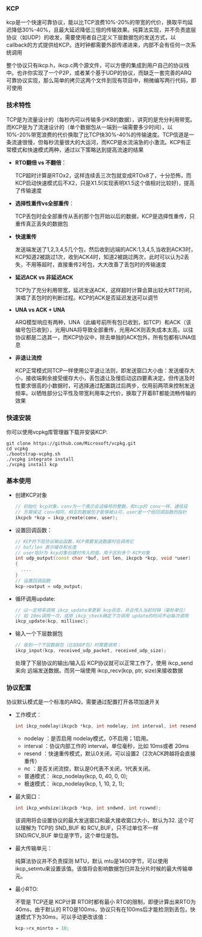 ### KCP

kcp是一个快速可靠协议，能以比TCP浪费10%-20%的带宽的代价，换取平均延迟降低30%-40%，且最大延迟降低三倍的传输效果。纯算法实现，并不负责底层协议（如UDP）的收发，需要使用者自己定义下层数据包的发送方式，以callback的方式提供给KCP。连时钟都需要外部传递进来，内部不会有任何一次系统调用

整个协议只有ikcp.h，ikcp.c两个源文件，可以方便的集成到用户自己的协议栈中。也许你实现了一个P2P，或者某个基于UDP的协议，而缺乏一套完善的ARQ可靠协议实现，那么简单的拷贝这两个文件到现有项目中，稍微编写两行代码，即可使用  


### 技术特性

TCP是为流量设计的（每秒内可以传输多少KB的数据），讲究的是充分利用带宽。而KCP是为了流速设计的（单个数据包从一端到一端需要多少时间），以10%-20%带宽浪费的代价换取了比TCP快30%-40%的传输速度。TCP信道是一条流速很慢，但每秒流量很大的大运河，而KCP是水流湍急的小激流。KCP有正常模式和快速模式两种，通过以下策略达到提高流速的结果

* **RTO翻倍 vs 不翻倍**：

  TCP超时计算是RTOx2，这样连续丢三次包就变成RTOx8了，十分恐怖，而KCP启动快速模式后不X2，只是X1.5(实现表明X1.5这个值相对比较好)，提高了传输速度

* **选择性重传vs全部重传**：

  TCP丢包时会全部重传从丢的那个包开始以后的数据，KCP是选择性重传，只重传真正丢失的数据包

* **快速重传**

  发送端发送了1,2,3,4,5几个包，然后收到远端的ACK:1,3,4,5,当收到ACK3时，KCP知道2被跳过1次，收到ACK4时，知道2被跳过两次，此时可以认为2丢失，不用等超时，直接重传2号包，大大改善了丢包时的传输速度

* **延迟ACK vs 非延迟ACK**

  TCP为了充分利用带宽，延迟发送ACK，这样超时计算会算出较大RTT时间，演唱了丢包时的判断过程。KCP的ACK是否延迟发送可以调节

* **UNA vs ACK + UNA**

  ARQ模型响应有两种，UNA（此编号前所有包已收到，如TCP）和ACK（该编号包已收到），光用UNA将导致全部重传，光用ACK则丢失成本太高，以往协议都是二选其一，而KCP协议中，除去单独的ACK包外，所有包都有UNA信息

* **非退让流控**

  KCP正常模式同TCP一样使用公平退让法则，即发送窗口大小由：发送缓存大小，接收端剩余接受缓存大小，丢包退让及慢启动这四要素决定。但传送及时性要求很高的小数据时，可选择通过配置跳过后两步，仅用前两项来控制发送频率。以牺牲部分公平性及带宽利用率之代价，换取了开着BT都能流畅传输的效果  
  

### 快速安装

你可以使用vcpkg库管理器下载并安装KCP:

```
git clone https://github.com/Microsoft/vcpkg.git
cd vcpkg
./bootstrap-vcpkg.sh
./vcpkg integrate install
./vcpkg install kcp
```

  


### 基本使用

* 创建KCP对象

  ```c++
  // 初始化 kcp对象，conv为一个表示会话编号的整数，和tcp的 conv一样，通信双
  // 方需保证 conv相同，相互的数据包才能够被认可，user是一个给回调函数的指针
  ikcpcb *kcp = ikcp_create(conv, user);
  ```

* 设置回调函数：

  ```c++
  // KCP的下层协议输出函数，KCP需要发送数据时会调用它
  // buf/len 表示缓存和长度
  // user指针为 kcp对象创建时传入的值，用于区别多个 KCP对象
  int udp_output(const char *buf, int len, ikcpcb *kcp, void *user)
  {
    ....
  }
  // 设置回调函数
  kcp->output = udp_output;
  ```

* 循环调用update:

  ```c++
  // 以一定频率调用 ikcp_update来更新 kcp状态，并且传入当前时钟（毫秒单位）
  // 如 10ms调用一次，或用 ikcp_check确定下次调用 update的时间不必每次调用
  ikcp_update(kcp, millisec);
  ```

* 输入一个下层数据包

  ```c++
  // 收到一个下层数据包（比如UDP包）时需要调用：
  ikcp_input(kcp, received_udp_packet, received_udp_size);
  ```

  处理了下层协议的输出/输入后 KCP协议就可以正常工作了，使用 ikcp_send 来向 远端发送数据。而另一端使用 ikcp_recv(kcp, ptr, size)来接收数据  
  

### 协议配置

协议默认模式是一个标准的ARQ，需要通过配置打开各项加速开关

* 工作模式：

  ```C++
  int ikcp_nodelay(ikcpcb *kcp, int nodelay, int interval, int resend, int nc)
  ```

  - nodelay ：是否启用 nodelay模式，0不启用；1启用。
  - interval ：协议内部工作的 interval，单位毫秒，比如 10ms或者 20ms
  - resend ：快速重传模式，默认0关闭，可以设置2（2次ACK跨越将会直接重传）
  - nc ：是否关闭流控，默认是0代表不关闭，1代表关闭。
  - 普通模式： ikcp_nodelay(kcp, 0, 40, 0, 0);
  - 极速模式： ikcp_nodelay(kcp, 1, 10, 2, 1);

* 最大窗口：

  ```c++
  int ikcp_wndsize(ikcpcb *kcp, int sndwnd, int rcvwnd);
  ```

  该调用将会设置协议的最大发送窗口和最大接收窗口大小，默认为32. 这个可以理解为 TCP的 SND_BUF 和 RCV_BUF，只不过单位不一样 SND/RCV_BUF 单位是字节，这个单位是包。

* 最大传输单元：

  纯算法协议并不负责探测 MTU，默认 mtu是1400字节，可以使用ikcp_setmtu来设置该值。该值将会影响数据包归并及分片时候的最大传输单元。

* 最小RTO:

  不管是 TCP还是 KCP计算 RTO时都有最小 RTO的限制，即便计算出来RTO为40ms，由于默认的 RTO是100ms，协议只有在100ms后才能检测到丢包，快速模式下为30ms，可以手动更改该值：

  ```c++
  kcp->rx_minrto = 10;
  ```

  